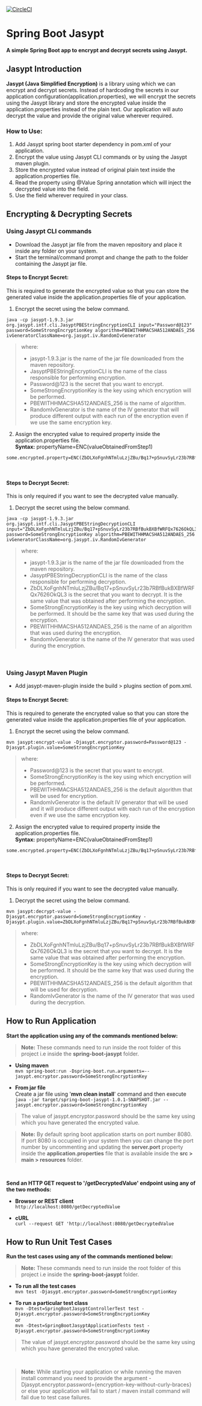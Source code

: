 [![CircleCI](https://circleci.com/gh/BuntyRaghani/spring-boot-jasypt.svg?style=svg)](https://circleci.com/gh/BuntyRaghani/spring-boot-jasypt)
# Spring Boot Jasypt

**A simple Spring Boot app to encrypt and decrypt secrets using Jasypt.**


## Jasypt Introduction

**Jasypt (Java Simplified Encryption)** is a library using which we can encrypt and decrypt secrets. Instead of hardcoding the secrets in our application configuration(application.properties), we will encrypt the secrets using the Jasypt library and store the encrypted value inside the application.properties instead of the plain text. Our application will auto decrypt the value and provide the original value wherever required.

### How to Use:
1. Add Jasypt spring boot starter dependency in pom.xml of your application.
2. Encrypt the value using Jasypt CLI commands or by using the Jasypt maven plugin.
3. Store the encrypted value instead of original plain text inside the application.properties file.
4. Read the property using @Value Spring annotation which will inject the decrypted value into the field.
5. Use the field wherever required in your class.

## Encrypting & Decrypting Secrets

### Using Jasypt CLI commands

* Download the Jasypt jar file from the maven repository and place it inside any folder on your system.
* Start the terminal/command prompt and change the path to the folder containing the Jasypt jar file.

#### Steps to Encrypt Secret:<br/>
This is required to generate the encrypted value so that you can store the generated value inside the application.properties file of your application.

1. Encrypt the secret using the below command.
```
java -cp jasypt-1.9.3.jar org.jasypt.intf.cli.JasyptPBEStringEncryptionCLI input="Password@123" password=SomeStrongEncryptionKey algorithm=PBEWITHHMACSHA512ANDAES_256 ivGeneratorClassName=org.jasypt.iv.RandomIvGenerator
```
> where:
> * jasypt-1.9.3.jar is the name of the jar file downloaded from the maven repository.
> * JasyptPBEStringEncryptionCLI is the name of the class responsible for performing encryption.
> * Password@123 is the secret that you want to encrypt.
> * SomeStrongEncryptionKey is the key using which encryption will be performed.
> * PBEWITHHMACSHA512ANDAES_256 is the name of algorithm.
> * RandomIvGenerator is the name of the IV generator that will produce different output with each run of the encryption even if we use the same encryption key.

2. Assign the encrypted value to required property inside the application.properties file. <br/>
   **Syntax:** propertyName=ENC(valueObtainedFromStep1)
```
some.encrypted.property=ENC(ZbDLXoFgnhNTmluLzjZBu/Bq17+pSnuvSyLr23b7RBfBukBXBfWRFQx7626OkQL3)
```
<br/>

#### Steps to Decrypt Secret:<br/>
This is only required if you want to see the decrypted value manually.

1. Decrypt the secret using the below command.
```
java -cp jasypt-1.9.3.jar org.jasypt.intf.cli.JasyptPBEStringDecryptionCLI input="ZbDLXoFgnhNTmluLzjZBu/Bq17+pSnuvSyLr23b7RBfBukBXBfWRFQx7626OkQL3" password=SomeStrongEncryptionKey algorithm=PBEWITHHMACSHA512ANDAES_256 ivGeneratorClassName=org.jasypt.iv.RandomIvGenerator
```
> where:
> * jasypt-1.9.3.jar is the name of the jar file downloaded from the maven repository.
> * JasyptPBEStringDecryptionCLI is the name of the class responsible for performing decryption.
> * ZbDLXoFgnhNTmluLzjZBu/Bq17+pSnuvSyLr23b7RBfBukBXBfWRFQx7626OkQL3 is the secret that you want to decrypt. It is the same value that was obtained after performing the encryption.
> * SomeStrongEncryptionKey is the key using which decryption will be performed. It should be the same key that was used during the encryption.
> * PBEWITHHMACSHA512ANDAES_256 is the name of an algorithm that was used during the encryption.
> * RandomIvGenerator is the name of the IV generator that was used during the encryption.

<br/>

### Using Jasypt Maven Plugin

* Add jasypt-maven-plugin inside the build > plugins section of pom.xml.

#### Steps to Encrypt Secret:<br/>
This is required to generate the encrypted value so that you can store the generated value inside the application.properties file of your application.

1. Encrypt the secret using the below command.
```
mvn jasypt:encrypt-value -Djasypt.encryptor.password=Password@123 -Djasypt.plugin.value=SomeStrongEncryptionKey
```
> where:
> * Password@123 is the secret that you want to encrypt.
> * SomeStrongEncryptionKey is the key using which encryption will be performed.
> * PBEWITHHMACSHA512ANDAES_256 is the default algorithm that will be used for encryption.
> * RandomIvGenerator is the default IV generator that will be used and it will produce different output with each run of the encryption even if we use the same encryption key.

2. Assign the encrypted value to required property inside the application.properties file. <br/>
   **Syntax:** propertyName=ENC(valueObtainedFromStep1)
```
some.encrypted.property=ENC(ZbDLXoFgnhNTmluLzjZBu/Bq17+pSnuvSyLr23b7RBfBukBXBfWRFQx7626OkQL3)
```
<br/>

#### Steps to Decrypt Secret:<br/>
This is only required if you want to see the decrypted value manually.

1. Decrypt the secret using the below command.
```
mvn jasypt:decrypt-value -Djasypt.encryptor.password=SomeStrongEncryptionKey -Djasypt.plugin.value=ZbDLXoFgnhNTmluLzjZBu/Bq17+pSnuvSyLr23b7RBfBukBXBfWRFQx7626OkQL3
```
> where:
> * ZbDLXoFgnhNTmluLzjZBu/Bq17+pSnuvSyLr23b7RBfBukBXBfWRFQx7626OkQL3 is the secret that you want to decrypt. It is the same value that was obtained after performing the encryption.
> * SomeStrongEncryptionKey is the key using which decryption will be performed. It should be the same key that was used during the encryption.
> * PBEWITHHMACSHA512ANDAES_256 is the default algorithm that will be used for decryption.
> * RandomIvGenerator is the name of the IV generator that was used during the decryption.


## How to Run Application

**Start the application using any of the commands mentioned below:**

> **Note:** These commands need to run inside the root folder of this project i.e inside the **spring-boot-jasypt** folder.


- **Using maven** <br/>```mvn spring-boot:run -Dspring-boot.run.arguments=--jasypt.encryptor.password=SomeStrongEncryptionKey```


- **From jar file**<br/>
  Create a jar file using '**mvn clean install**' command and then execute
  <br/>```java -jar target/spring-boot-jasypt-1.0.1-SNAPSHOT.jar --jasypt.encryptor.password=SomeStrongEncryptionKey```

> The value of jasypt.encryptor.password should be the same key using which you have generated the encrypted value.

> **Note:** By default spring boot application starts on port number 8080. If port 8080 is occupied in your system then you can change the port number by uncommenting and updating the **server.port** property inside the **application.properties** file that is available inside the **src > main > resources** folder.

<br/>

**Send an HTTP GET request to '/getDecryptedValue' endpoint using any of the two methods:**

- **Browser or REST client**
  <br/>```http://localhost:8080/getDecryptedValue```


- **cURL**
  <br/>```curl --request GET 'http://localhost:8080/getDecryptedValue```


## How to Run Unit Test Cases

**Run the test cases using any of the commands mentioned below:**

> **Note:** These commands need to run inside the root folder of this project i.e inside the **spring-boot-jasypt** folder.

- **To run all the test cases**
  <br/>```mvn test -Djasypt.encryptor.password=SomeStrongEncryptionKey```


- **To run a particular test class**
  <br/>```mvn -Dtest=SpringBootJasyptControllerTest test -Djasypt.encryptor.password=SomeStrongEncryptionKey```
  <br/>or
  <br/>```mvn -Dtest=SpringBootJasyptApplicationTests test -Djasypt.encryptor.password=SomeStrongEncryptionKey```

> The value of jasypt.encryptor.password should be the same key using which you have generated the encrypted value.

<br/>

> **Note:** While starting your application or while running the maven install command you need to provide the argument -Djasypt.encryptor.password={encryption-key-without-curly-braces} or else your application will fail to start / maven install command will fail due to test case failures.
